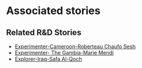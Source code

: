 # Associated stories

<!-- !!DO NOT REMOVE!! start autogenerated hyperlinks -->
## Related R&D Stories
- [Experimenter\-Cameroon\-Roberteau Chaufo Sesh](/RnD-Archive/stories/?doc=Roberteau%20Cameroon_LQ-en-US)
- [Experimenter\- The Gambia\-Marie Mendi ](/RnD-Archive/stories/?doc=Marie%20Mendi%20The%20Gambia_LQ-en-US)
- [Explorer\-Iraq\-Safa Al\-Qoch](/RnD-Archive/stories/?doc=26_Safa_Iraq-en-US)
<!-- !!DO NOT REMOVE!! end autogenerated hyperlinks -->